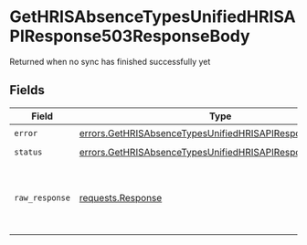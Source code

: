 # GetHRISAbsenceTypesUnifiedHRISAPIResponse503ResponseBody

Returned when no sync has finished successfully yet


## Fields

| Field                                                                                                                                  | Type                                                                                                                                   | Required                                                                                                                               | Description                                                                                                                            |
| -------------------------------------------------------------------------------------------------------------------------------------- | -------------------------------------------------------------------------------------------------------------------------------------- | -------------------------------------------------------------------------------------------------------------------------------------- | -------------------------------------------------------------------------------------------------------------------------------------- |
| `error`                                                                                                                                | [errors.GetHRISAbsenceTypesUnifiedHRISAPIResponse503Error](../../models/errors/gethrisabsencetypesunifiedhrisapiresponse503error.md)   | :heavy_check_mark:                                                                                                                     | N/A                                                                                                                                    |
| `status`                                                                                                                               | [errors.GetHRISAbsenceTypesUnifiedHRISAPIResponse503Status](../../models/errors/gethrisabsencetypesunifiedhrisapiresponse503status.md) | :heavy_check_mark:                                                                                                                     | N/A                                                                                                                                    |
| `raw_response`                                                                                                                         | [requests.Response](https://requests.readthedocs.io/en/latest/api/#requests.Response)                                                  | :heavy_minus_sign:                                                                                                                     | Raw HTTP response; suitable for custom response parsing                                                                                |